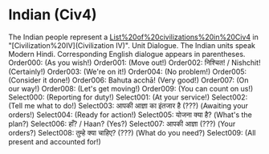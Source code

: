 # Indian (Civ4)

The Indian people represent a [List%20of%20civilizations%20in%20Civ4](civilization) in "[Civilization%20IV](Civilization IV)".
Unit Dialogue.
The Indian units speak Modern Hindi. Corresponding English dialogue appears in parentheses.
Order000: (As you wish!)
Order001: (Move out!)
Order002: निश्चित! / Nishchit! (Certainly!)
Order003: (We're on it!)
Order004: (No problem!)
Order005: (Consider it done!)
Order006: Bahuta acchā! (Very good!)
Order007: (On our way!)
Order008: (Let's get moving!)
Order009: (You can count on us!)
Select000: (Reporting for duty!)
Select001: (At your service!)
Select002: (Tell me what to do!)
Select003: आपकी आज्ञा का इंतजार है (???) (Awaiting your orders!)
Select004: (Ready for action!)
Select005: योजना क्या है? (What's the plan?)
Select006: हाँ? / Haan? (Yes?)
Select007: आपकी आज्ञा (???) (Your orders?)
Select008: तुम्हे क्या चाहिए? (???) (What do you need?)
Select009: (All present and accounted for!)